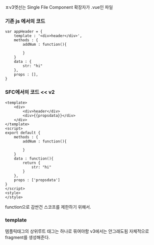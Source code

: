 
ㅍv3엣선는 Single File Component
확장자가 .vue인 파일
### 기존 js 에서의 코드
```
var appHeader = {
	template : '<div>header</div>',
	methods : {
		addNum : function(){
		
		}
	}
	data : {
		str: "hi"
	},
	props : [],
}
```

### SFC에서의 코드 << v2
```
<template>
	<div>
		<div>header</div>
		<div>{{propsdata}}</div>
	</div>
</template>
<script>
export default {
	methods : {
		addNum : function(){
		
		}
	}
	data : function(){
		return {
			str: "hi"
		}
	},
	props : ['propsdata']
}
</script>
<style>
</style>

```
function으로 감싼건 스코프를 제한하기 위해서.
### template
템플릭태그의 상위루트 태그는 하나로 묶여야함
v3에서는 안그래도됨 자체적으로 fragment를 생성해준다.